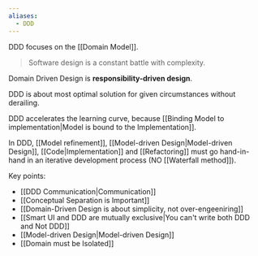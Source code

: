 ```yaml
---
aliases:
  - DDD
---
```

DDD focuses on the [[Domain Model]].

> Software design is a constant battle with complexity.

Domain Driven Design is **responsibility-driven design**.

DDD is about most optimal solution for given circumstances without derailing.

DDD accelerates the learning curve, because [[Binding Model to implementation|Model is bound to the Implementation]].

In DDD, [[Model refinement]], [[Model-driven Design|Model-driven Design]], [[Code|Implementation]] and [[Refactoring]] must go hand-in-hand in an iterative development process (NO [[Waterfall method]]).

Key points:
- [[DDD Communication|Communication]]
- [[Conceptual Separation is Important]]
- [[Domain-Driven Design is about simplicity, not over-engeeniring]]
- [[Smart UI and DDD are mutually exclusive|You can't write both DDD and Not DDD]]
- [[Model-driven Design|Model-driven Design]]
- [[Domain must be Isolated]]
